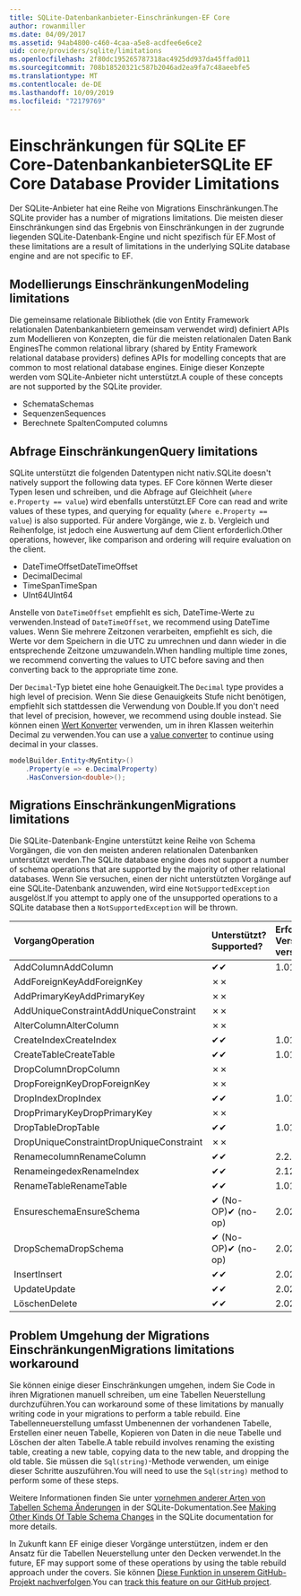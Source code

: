 ```yaml
---
title: SQLite-Datenbankanbieter-Einschränkungen-EF Core
author: rowanmiller
ms.date: 04/09/2017
ms.assetid: 94ab4800-c460-4caa-a5e8-acdfee6e6ce2
uid: core/providers/sqlite/limitations
ms.openlocfilehash: 2f80dc195265787318ac4925dd937da45ffad011
ms.sourcegitcommit: 708b18520321c587b2046ad2ea9fa7c48aeebfe5
ms.translationtype: MT
ms.contentlocale: de-DE
ms.lasthandoff: 10/09/2019
ms.locfileid: "72179769"
---
```

# <a name="sqlite-ef-core-database-provider-limitations"></a><span data-ttu-id="d5e2f-102">Einschränkungen für SQLite EF Core-Datenbankanbieter</span><span class="sxs-lookup"><span data-stu-id="d5e2f-102">SQLite EF Core Database Provider Limitations</span></span>

<span data-ttu-id="d5e2f-103">Der SQLite-Anbieter hat eine Reihe von Migrations Einschränkungen.</span><span class="sxs-lookup"><span data-stu-id="d5e2f-103">The SQLite provider has a number of migrations limitations.</span></span> <span data-ttu-id="d5e2f-104">Die meisten dieser Einschränkungen sind das Ergebnis von Einschränkungen in der zugrunde liegenden SQLite-Datenbank-Engine und nicht spezifisch für EF.</span><span class="sxs-lookup"><span data-stu-id="d5e2f-104">Most of these limitations are a result of limitations in the underlying SQLite database engine and are not specific to EF.</span></span>

## <a name="modeling-limitations"></a><span data-ttu-id="d5e2f-105">Modellierungs Einschränkungen</span><span class="sxs-lookup"><span data-stu-id="d5e2f-105">Modeling limitations</span></span>

<span data-ttu-id="d5e2f-106">Die gemeinsame relationale Bibliothek (die von Entity Framework relationalen Datenbankanbietern gemeinsam verwendet wird) definiert APIs zum Modellieren von Konzepten, die für die meisten relationalen Daten Bank Engines</span><span class="sxs-lookup"><span data-stu-id="d5e2f-106">The common relational library (shared by Entity Framework relational database providers) defines APIs for modelling concepts that are common to most relational database engines.</span></span> <span data-ttu-id="d5e2f-107">Einige dieser Konzepte werden vom SQLite-Anbieter nicht unterstützt.</span><span class="sxs-lookup"><span data-stu-id="d5e2f-107">A couple of these concepts are not supported by the SQLite provider.</span></span>

* <span data-ttu-id="d5e2f-108">Schemata</span><span class="sxs-lookup"><span data-stu-id="d5e2f-108">Schemas</span></span>
* <span data-ttu-id="d5e2f-109">Sequenzen</span><span class="sxs-lookup"><span data-stu-id="d5e2f-109">Sequences</span></span>
* <span data-ttu-id="d5e2f-110">Berechnete Spalten</span><span class="sxs-lookup"><span data-stu-id="d5e2f-110">Computed columns</span></span>

## <a name="query-limitations"></a><span data-ttu-id="d5e2f-111">Abfrage Einschränkungen</span><span class="sxs-lookup"><span data-stu-id="d5e2f-111">Query limitations</span></span>

<span data-ttu-id="d5e2f-112">SQLite unterstützt die folgenden Datentypen nicht nativ.</span><span class="sxs-lookup"><span data-stu-id="d5e2f-112">SQLite doesn't natively support the following data types.</span></span> <span data-ttu-id="d5e2f-113">EF Core können Werte dieser Typen lesen und schreiben, und die Abfrage auf Gleichheit (`where e.Property == value`) wird ebenfalls unterstützt.</span><span class="sxs-lookup"><span data-stu-id="d5e2f-113">EF Core can read and write values of these types, and querying for equality (`where e.Property == value`) is also supported.</span></span> <span data-ttu-id="d5e2f-114">Für andere Vorgänge, wie z. b. Vergleich und Reihenfolge, ist jedoch eine Auswertung auf dem Client erforderlich.</span><span class="sxs-lookup"><span data-stu-id="d5e2f-114">Other operations, however, like comparison and ordering will require evaluation on the client.</span></span>

* <span data-ttu-id="d5e2f-115">DateTimeOffset</span><span class="sxs-lookup"><span data-stu-id="d5e2f-115">DateTimeOffset</span></span>
* <span data-ttu-id="d5e2f-116">Decimal</span><span class="sxs-lookup"><span data-stu-id="d5e2f-116">Decimal</span></span>
* <span data-ttu-id="d5e2f-117">TimeSpan</span><span class="sxs-lookup"><span data-stu-id="d5e2f-117">TimeSpan</span></span>
* <span data-ttu-id="d5e2f-118">UInt64</span><span class="sxs-lookup"><span data-stu-id="d5e2f-118">UInt64</span></span>

<span data-ttu-id="d5e2f-119">Anstelle von `DateTimeOffset` empfiehlt es sich, DateTime-Werte zu verwenden.</span><span class="sxs-lookup"><span data-stu-id="d5e2f-119">Instead of `DateTimeOffset`, we recommend using DateTime values.</span></span> <span data-ttu-id="d5e2f-120">Wenn Sie mehrere Zeitzonen verarbeiten, empfiehlt es sich, die Werte vor dem Speichern in die UTC zu umrechnen und dann wieder in die entsprechende Zeitzone umzuwandeln.</span><span class="sxs-lookup"><span data-stu-id="d5e2f-120">When handling multiple time zones, we recommend converting the values to UTC before saving and then converting back to the appropriate time zone.</span></span>

<span data-ttu-id="d5e2f-121">Der `Decimal`-Typ bietet eine hohe Genauigkeit.</span><span class="sxs-lookup"><span data-stu-id="d5e2f-121">The `Decimal` type provides a high level of precision.</span></span> <span data-ttu-id="d5e2f-122">Wenn Sie diese Genauigkeits Stufe nicht benötigen, empfiehlt sich stattdessen die Verwendung von Double.</span><span class="sxs-lookup"><span data-stu-id="d5e2f-122">If you don't need that level of precision, however, we recommend using double instead.</span></span> <span data-ttu-id="d5e2f-123">Sie können einen [Wert Konverter](../../modeling/value-conversions.md) verwenden, um in ihren Klassen weiterhin Decimal zu verwenden.</span><span class="sxs-lookup"><span data-stu-id="d5e2f-123">You can use a [value converter](../../modeling/value-conversions.md) to continue using decimal in your classes.</span></span>

``` csharp
modelBuilder.Entity<MyEntity>()
    .Property(e => e.DecimalProperty)
    .HasConversion<double>();
```

## <a name="migrations-limitations"></a><span data-ttu-id="d5e2f-124">Migrations Einschränkungen</span><span class="sxs-lookup"><span data-stu-id="d5e2f-124">Migrations limitations</span></span>

<span data-ttu-id="d5e2f-125">Die SQLite-Datenbank-Engine unterstützt keine Reihe von Schema Vorgängen, die von den meisten anderen relationalen Datenbanken unterstützt werden.</span><span class="sxs-lookup"><span data-stu-id="d5e2f-125">The SQLite database engine does not support a number of schema operations that are supported by the majority of other relational databases.</span></span> <span data-ttu-id="d5e2f-126">Wenn Sie versuchen, einen der nicht unterstützten Vorgänge auf eine SQLite-Datenbank anzuwenden, wird eine `NotSupportedException` ausgelöst.</span><span class="sxs-lookup"><span data-stu-id="d5e2f-126">If you attempt to apply one of the unsupported operations to a SQLite database then a `NotSupportedException` will be thrown.</span></span>

| <span data-ttu-id="d5e2f-127">Vorgang</span><span class="sxs-lookup"><span data-stu-id="d5e2f-127">Operation</span></span>            | <span data-ttu-id="d5e2f-128">Unterstützt?</span><span class="sxs-lookup"><span data-stu-id="d5e2f-128">Supported?</span></span> | <span data-ttu-id="d5e2f-129">Erfordert Version</span><span class="sxs-lookup"><span data-stu-id="d5e2f-129">Requires version</span></span> |
|:---------------------|:-----------|:-----------------|
| <span data-ttu-id="d5e2f-130">AddColumn</span><span class="sxs-lookup"><span data-stu-id="d5e2f-130">AddColumn</span></span>            | <span data-ttu-id="d5e2f-131">✔</span><span class="sxs-lookup"><span data-stu-id="d5e2f-131">✔</span></span>          | <span data-ttu-id="d5e2f-132">1.0</span><span class="sxs-lookup"><span data-stu-id="d5e2f-132">1.0</span></span>              |
| <span data-ttu-id="d5e2f-133">AddForeignKey</span><span class="sxs-lookup"><span data-stu-id="d5e2f-133">AddForeignKey</span></span>        | <span data-ttu-id="d5e2f-134">✗</span><span class="sxs-lookup"><span data-stu-id="d5e2f-134">✗</span></span>          |                  |
| <span data-ttu-id="d5e2f-135">AddPrimaryKey</span><span class="sxs-lookup"><span data-stu-id="d5e2f-135">AddPrimaryKey</span></span>        | <span data-ttu-id="d5e2f-136">✗</span><span class="sxs-lookup"><span data-stu-id="d5e2f-136">✗</span></span>          |                  |
| <span data-ttu-id="d5e2f-137">AddUniqueConstraint</span><span class="sxs-lookup"><span data-stu-id="d5e2f-137">AddUniqueConstraint</span></span>  | <span data-ttu-id="d5e2f-138">✗</span><span class="sxs-lookup"><span data-stu-id="d5e2f-138">✗</span></span>          |                  |
| <span data-ttu-id="d5e2f-139">AlterColumn</span><span class="sxs-lookup"><span data-stu-id="d5e2f-139">AlterColumn</span></span>          | <span data-ttu-id="d5e2f-140">✗</span><span class="sxs-lookup"><span data-stu-id="d5e2f-140">✗</span></span>          |                  |
| <span data-ttu-id="d5e2f-141">CreateIndex</span><span class="sxs-lookup"><span data-stu-id="d5e2f-141">CreateIndex</span></span>          | <span data-ttu-id="d5e2f-142">✔</span><span class="sxs-lookup"><span data-stu-id="d5e2f-142">✔</span></span>          | <span data-ttu-id="d5e2f-143">1.0</span><span class="sxs-lookup"><span data-stu-id="d5e2f-143">1.0</span></span>              |
| <span data-ttu-id="d5e2f-144">CreateTable</span><span class="sxs-lookup"><span data-stu-id="d5e2f-144">CreateTable</span></span>          | <span data-ttu-id="d5e2f-145">✔</span><span class="sxs-lookup"><span data-stu-id="d5e2f-145">✔</span></span>          | <span data-ttu-id="d5e2f-146">1.0</span><span class="sxs-lookup"><span data-stu-id="d5e2f-146">1.0</span></span>              |
| <span data-ttu-id="d5e2f-147">DropColumn</span><span class="sxs-lookup"><span data-stu-id="d5e2f-147">DropColumn</span></span>           | <span data-ttu-id="d5e2f-148">✗</span><span class="sxs-lookup"><span data-stu-id="d5e2f-148">✗</span></span>          |                  |
| <span data-ttu-id="d5e2f-149">DropForeignKey</span><span class="sxs-lookup"><span data-stu-id="d5e2f-149">DropForeignKey</span></span>       | <span data-ttu-id="d5e2f-150">✗</span><span class="sxs-lookup"><span data-stu-id="d5e2f-150">✗</span></span>          |                  |
| <span data-ttu-id="d5e2f-151">DropIndex</span><span class="sxs-lookup"><span data-stu-id="d5e2f-151">DropIndex</span></span>            | <span data-ttu-id="d5e2f-152">✔</span><span class="sxs-lookup"><span data-stu-id="d5e2f-152">✔</span></span>          | <span data-ttu-id="d5e2f-153">1.0</span><span class="sxs-lookup"><span data-stu-id="d5e2f-153">1.0</span></span>              |
| <span data-ttu-id="d5e2f-154">DropPrimaryKey</span><span class="sxs-lookup"><span data-stu-id="d5e2f-154">DropPrimaryKey</span></span>       | <span data-ttu-id="d5e2f-155">✗</span><span class="sxs-lookup"><span data-stu-id="d5e2f-155">✗</span></span>          |                  |
| <span data-ttu-id="d5e2f-156">DropTable</span><span class="sxs-lookup"><span data-stu-id="d5e2f-156">DropTable</span></span>            | <span data-ttu-id="d5e2f-157">✔</span><span class="sxs-lookup"><span data-stu-id="d5e2f-157">✔</span></span>          | <span data-ttu-id="d5e2f-158">1.0</span><span class="sxs-lookup"><span data-stu-id="d5e2f-158">1.0</span></span>              |
| <span data-ttu-id="d5e2f-159">DropUniqueConstraint</span><span class="sxs-lookup"><span data-stu-id="d5e2f-159">DropUniqueConstraint</span></span> | <span data-ttu-id="d5e2f-160">✗</span><span class="sxs-lookup"><span data-stu-id="d5e2f-160">✗</span></span>          |                  |
| <span data-ttu-id="d5e2f-161">Renamecolumn</span><span class="sxs-lookup"><span data-stu-id="d5e2f-161">RenameColumn</span></span>         | <span data-ttu-id="d5e2f-162">✔</span><span class="sxs-lookup"><span data-stu-id="d5e2f-162">✔</span></span>          | <span data-ttu-id="d5e2f-163">2.2.2</span><span class="sxs-lookup"><span data-stu-id="d5e2f-163">2.2.2</span></span>            |
| <span data-ttu-id="d5e2f-164">Renameingedex</span><span class="sxs-lookup"><span data-stu-id="d5e2f-164">RenameIndex</span></span>          | <span data-ttu-id="d5e2f-165">✔</span><span class="sxs-lookup"><span data-stu-id="d5e2f-165">✔</span></span>          | <span data-ttu-id="d5e2f-166">2.1</span><span class="sxs-lookup"><span data-stu-id="d5e2f-166">2.1</span></span>              |
| <span data-ttu-id="d5e2f-167">RenameTable</span><span class="sxs-lookup"><span data-stu-id="d5e2f-167">RenameTable</span></span>          | <span data-ttu-id="d5e2f-168">✔</span><span class="sxs-lookup"><span data-stu-id="d5e2f-168">✔</span></span>          | <span data-ttu-id="d5e2f-169">1.0</span><span class="sxs-lookup"><span data-stu-id="d5e2f-169">1.0</span></span>              |
| <span data-ttu-id="d5e2f-170">Ensureschema</span><span class="sxs-lookup"><span data-stu-id="d5e2f-170">EnsureSchema</span></span>         | <span data-ttu-id="d5e2f-171">✔ (No-OP)</span><span class="sxs-lookup"><span data-stu-id="d5e2f-171">✔ (no-op)</span></span>  | <span data-ttu-id="d5e2f-172">2.0</span><span class="sxs-lookup"><span data-stu-id="d5e2f-172">2.0</span></span>              |
| <span data-ttu-id="d5e2f-173">DropSchema</span><span class="sxs-lookup"><span data-stu-id="d5e2f-173">DropSchema</span></span>           | <span data-ttu-id="d5e2f-174">✔ (No-OP)</span><span class="sxs-lookup"><span data-stu-id="d5e2f-174">✔ (no-op)</span></span>  | <span data-ttu-id="d5e2f-175">2.0</span><span class="sxs-lookup"><span data-stu-id="d5e2f-175">2.0</span></span>              |
| <span data-ttu-id="d5e2f-176">Insert</span><span class="sxs-lookup"><span data-stu-id="d5e2f-176">Insert</span></span>               | <span data-ttu-id="d5e2f-177">✔</span><span class="sxs-lookup"><span data-stu-id="d5e2f-177">✔</span></span>          | <span data-ttu-id="d5e2f-178">2.0</span><span class="sxs-lookup"><span data-stu-id="d5e2f-178">2.0</span></span>              |
| <span data-ttu-id="d5e2f-179">Update</span><span class="sxs-lookup"><span data-stu-id="d5e2f-179">Update</span></span>               | <span data-ttu-id="d5e2f-180">✔</span><span class="sxs-lookup"><span data-stu-id="d5e2f-180">✔</span></span>          | <span data-ttu-id="d5e2f-181">2.0</span><span class="sxs-lookup"><span data-stu-id="d5e2f-181">2.0</span></span>              |
| <span data-ttu-id="d5e2f-182">Löschen</span><span class="sxs-lookup"><span data-stu-id="d5e2f-182">Delete</span></span>               | <span data-ttu-id="d5e2f-183">✔</span><span class="sxs-lookup"><span data-stu-id="d5e2f-183">✔</span></span>          | <span data-ttu-id="d5e2f-184">2.0</span><span class="sxs-lookup"><span data-stu-id="d5e2f-184">2.0</span></span>              |

## <a name="migrations-limitations-workaround"></a><span data-ttu-id="d5e2f-185">Problem Umgehung der Migrations Einschränkungen</span><span class="sxs-lookup"><span data-stu-id="d5e2f-185">Migrations limitations workaround</span></span>

<span data-ttu-id="d5e2f-186">Sie können einige dieser Einschränkungen umgehen, indem Sie Code in ihren Migrationen manuell schreiben, um eine Tabellen Neuerstellung durchzuführen.</span><span class="sxs-lookup"><span data-stu-id="d5e2f-186">You can workaround some of these limitations by manually writing code in your migrations to perform a table rebuild.</span></span> <span data-ttu-id="d5e2f-187">Eine Tabellenneuerstellung umfasst Umbenennen der vorhandenen Tabelle, Erstellen einer neuen Tabelle, Kopieren von Daten in die neue Tabelle und Löschen der alten Tabelle.</span><span class="sxs-lookup"><span data-stu-id="d5e2f-187">A table rebuild involves renaming the existing table, creating a new table, copying data to the new table, and dropping the old table.</span></span> <span data-ttu-id="d5e2f-188">Sie müssen die `Sql(string)`-Methode verwenden, um einige dieser Schritte auszuführen.</span><span class="sxs-lookup"><span data-stu-id="d5e2f-188">You will need to use the `Sql(string)` method to perform some of these steps.</span></span>

<span data-ttu-id="d5e2f-189">Weitere Informationen finden Sie unter [vornehmen anderer Arten von Tabellen Schema Änderungen](https://sqlite.org/lang_altertable.html#otheralter) in der SQLite-Dokumentation.</span><span class="sxs-lookup"><span data-stu-id="d5e2f-189">See [Making Other Kinds Of Table Schema Changes](https://sqlite.org/lang_altertable.html#otheralter) in the SQLite documentation for more details.</span></span>

<span data-ttu-id="d5e2f-190">In Zukunft kann EF einige dieser Vorgänge unterstützen, indem er den Ansatz für die Tabellen Neuerstellung unter den Decken verwendet.</span><span class="sxs-lookup"><span data-stu-id="d5e2f-190">In the future, EF may support some of these operations by using the table rebuild approach under the covers.</span></span> <span data-ttu-id="d5e2f-191">Sie können [Diese Funktion in unserem GitHub-Projekt nachverfolgen](https://github.com/aspnet/EntityFrameworkCore/issues/329).</span><span class="sxs-lookup"><span data-stu-id="d5e2f-191">You can [track this feature on our GitHub project](https://github.com/aspnet/EntityFrameworkCore/issues/329).</span></span>
